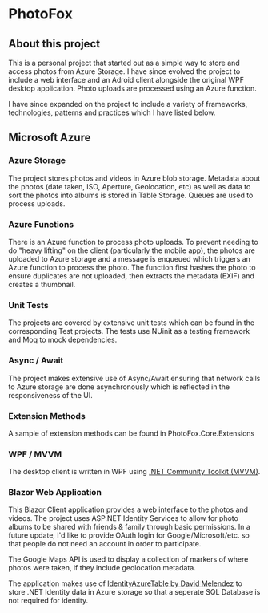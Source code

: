 # PhotoFox



## About this project

This is a personal project that started out as a simple way to store and access photos from Azure Storage. I have since evolved the project to include a web interface and an Adroid client alongside the original WPF desktop application. Photo uploads are processed using an Azure function.

I have since expanded on the project to include a variety of frameworks,  technologies, patterns and practices which I have listed below.

## Microsoft Azure

### Azure Storage

The project stores photos and videos in Azure blob storage. Metadata about the photos (date taken, ISO, Aperture, Geolocation, etc) as well as data to sort the photos into albums is stored in Table Storage. Queues are used to process uploads.

### Azure Functions

There is an Azure function to process photo uploads. To prevent needing to do "heavy lifting" on the client (particularly the mobile app), the photos are uploaded to Azure storage and a message is enqueued which triggers an Azure function to process the photo. The function first hashes the photo to ensure duplicates are not uploaded, then extracts the metadata (EXIF) and creates a thumbnail.

### Unit Tests

The projects are covered by extensive unit tests which can be found in the corresponding Test projects. The tests use NUinit as a testing framework and Moq to mock dependencies.

### Async / Await

The project makes extensive use of Async/Await ensuring that network calls to Azure storage are done asynchronously which is reflected in the responsiveness of the UI.

### Extension Methods

A sample of extension methods can be found in PhotoFox.Core.Extensions

### WPF / MVVM

The desktop client is written in WPF using [.NET Community Toolkit (MVVM)](https://github.com/CommunityToolkit/dotnet).

### Blazor Web Application

This Blazor Client application provides a web interface to the photos and videos. The project uses ASP.NET Identity Services to allow for photo albums to be shared with friends & family through basic permissions. In a future update, I'd like to provide OAuth login for Google/Microsoft/etc. so that people do not need an account in order to participate.

The Google Maps API is used to display a collection of markers of where photos were taken, if they include geolocation metadata.

The application makes use of [IdentityAzureTable by David Melendez](https://elcamino.cloud/projects/docs/identityazuretable/) to store .NET Identity data in Azure storage so that a seperate SQL Database is not required for identity.